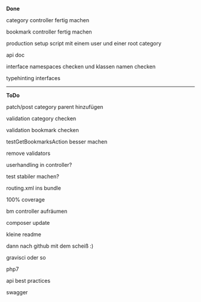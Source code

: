 **Done**

category controller fertig machen

bookmark controller fertig machen

production setup script mit einem user und einer root category

api doc

interface namespaces checken und klassen namen checken

typehinting interfaces

---
**ToDo**

patch/post category parent hinzufügen

validation category checken

validation bookmark checken

testGetBookmarksAction besser machen

remove validators

userhandling in controller?

test stabiler machen?

routing.xml ins bundle

100% coverage

bm controller aufräumen

composer update

kleine readme

dann nach github mit dem scheiß :)

gravisci oder so

php7

api best practices

swagger
